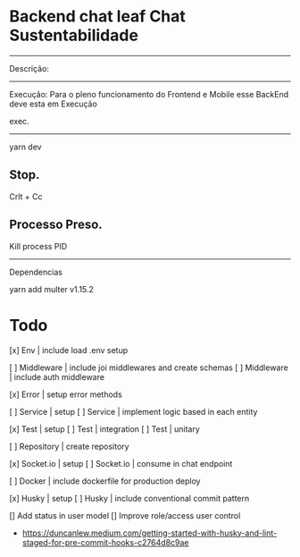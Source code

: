 # Backend chat leaf Chat Sustentabilidade

-----------------------------------------------------------------------------
Descrição: 

-----------------------------------------------------------------------------
Execução: Para o pleno funcionamento do Frontend e Mobile esse BackEnd
deve esta em Execução

exec.
_______________
yarn dev

Stop.
---------------
Crlt + Cc

Processo Preso.
-------------------------
Kill process PID 

------------------------------------------
Dependencias 

yarn add multer v1.15.2

# Todo
[x] Env          | include load .env setup

[ ] Middleware   | include joi middlewares and create schemas
[ ] Middleware   | include auth middleware

[x] Error        | setup error methods

[ ] Service      | setup
[ ] Service      | implement logic based in each entity

[x] Test         | setup
[ ] Test         | integration
[ ] Test         | unitary

[ ] Repository   | create repository

[x] Socket.io    | setup
[ ] Socket.io    | consume in chat endpoint

[ ] Docker       | include dockerfile for production deploy

[x] Husky        | setup
[ ] Husky        | include conventional commit pattern

[] Add status in user model
[] Improve role/access user control

- https://duncanlew.medium.com/getting-started-with-husky-and-lint-staged-for-pre-commit-hooks-c2764d8c9ae

